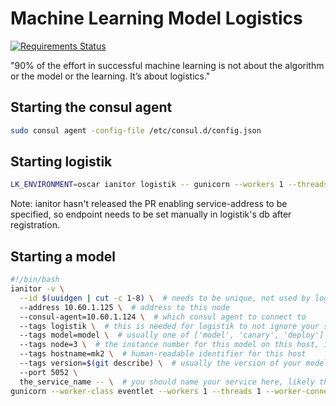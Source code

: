 # Machine Learning Model Logistics

[![Requirements Status](https://requires.io/github/thenetcircle/logistik/requirements.svg?branch=master)](https://requires.io/github/thenetcircle/logistik/requirements/?branch=master)

"90% of the effort in successful machine learning is not about the algorithm or the model or the learning. It’s about logistics."

## Starting the consul agent

```bash
sudo consul agent -config-file /etc/consul.d/config.json
```

## Starting logistik

```bash
LK_ENVIRONMENT=oscar ianitor logistik -- gunicorn --workers 1 --threads 1 --worker-class eventlet -b 0.0.0.0:5656 app:app
```

Note: ianitor hasn't released the PR enabling service-address to be specified, so endpoint needs to be set manually
in logistik's db after registration.

## Starting a model

```bash
#!/bin/bash
ianitor -v \
  --id $(uuidgen | cut -c 1-8) \  # needs to be unique, not used by logistik
  --address 10.60.1.125 \  # address to this node
  --consul-agent=10.60.1.124 \  # which consul agent to connect to
  --tags logistik \  # this is needed for logistik to not ignore your service in consul
  --tags model=model \  # usually one of ['model', 'canary', 'deploy']
  --tags node=3 \  # the instance number for this model on this host, if you run more than one
  --tags hostname=mk2 \  # human-readable identifier for this host
  --tags version=$(git describe) \  # usually the version of your model, using the git tag here
  --port 5052 \
  the_service_name -- \  # you should name your service here, likely the name of your model
gunicorn --worker-class eventlet --workers 1 --threads 1 --worker-connections 500 --timeout 180 --bind 0.0.0.0:5053 app:app
```
